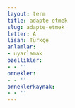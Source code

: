 ```yaml
---
layout: term
title: adapte etmek
slug: adapte-etmek
letter: A
lisan: Türkçe
anlamlar:
- uyarlamak
ozellikler:
- - ''
ornekler:
- - ''
orneklerkaynak:
- - ''
---
```

